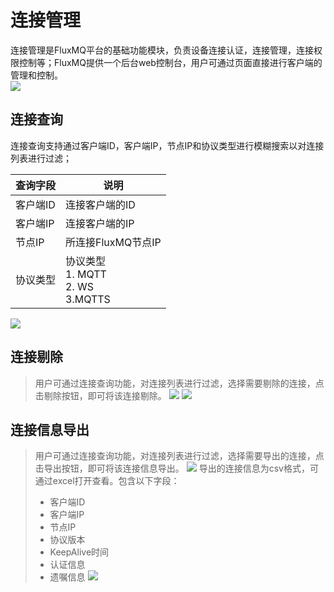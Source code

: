 # 连接管理
连接管理是FluxMQ平台的基础功能模块，负责设备连接认证，连接管理，连接权限控制等；FluxMQ提供一个后台web控制台，用户可通过页面直接进行客户端的管理和控制。  
![](../assets/images/function/img_12.png)

## 连接查询
连接查询支持通过客户端ID，客户端IP，节点IP和协议类型进行模糊搜索以对连接列表进行过滤；

| **查询字段**    | **说明**                                    |
|-------------|-------------------------------------------|
| 客户端ID      | 连接客户端的ID                                  |
| 客户端IP   | 连接客户端的IP                                  |
| 节点IP        | 所连接FluxMQ节点IP                             |
| 协议类型       | 协议类型 <br/>1. MQTT <br/>2. WS <br/>3.MQTTS |

![](../assets/images/function/img_13.png)

## 连接剔除
> 用户可通过连接查询功能，对连接列表进行过滤，选择需要剔除的连接，点击剔除按钮，即可将该连接剔除。
![](../assets/images/function/img_14.png)
![](../assets/images/function/img_15.png)

## 连接信息导出
> 用户可通过连接查询功能，对连接列表进行过滤，选择需要导出的连接，点击导出按钮，即可将该连接信息导出。
![](../assets/images/function/img_16.png)
> 导出的连接信息为csv格式，可通过excel打开查看。包含以下字段：
> - 客户端ID 
> - 客户端IP
> - 节点IP
> - 协议版本
> - KeepAlive时间
> - 认证信息
> - 遗嘱信息
![](../assets/images/function/img_17.png)
